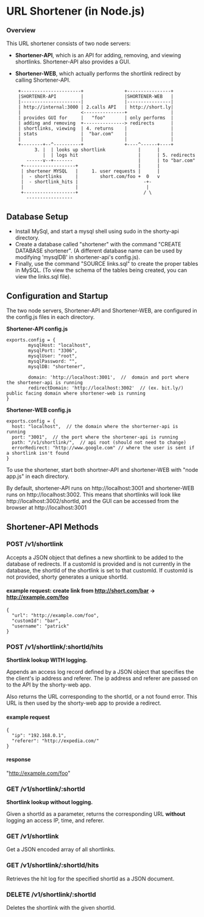 # URL Shortener (in Node.js)

### Overview

This URL shortener consists of two node servers:
  - **Shortener-API**, which is an API for adding, removing, and viewing shortlinks.  Shortener-API also provides a GUI.
  - **Shortener-WEB**, which actually performs the shortlink redirect by calling Shortener-API.


         +----------------------+               +----------------+
         |SHORTENER-API         |               |SHORTENER-WEB   |
         |----------------------|               |----------------|
         | http://internal:3000 | 2.calls API   | http://short.ly|
         |                      <---------------+                |
         | provides GUI for     |   "foo"       | only performs  |
         | adding and removing  +---------------> redirects      |
         | shortlinks, viewing  | 4. returns    |                |
         | stats                |  "bar.com"    |                |
         |                      |               |                |
         +--------+--^----------+               +----^------+----+
               3. |  | looks up shortlink            |      |
                  |  | logs hit                      |      | 5. redirects
            ------v--+-------                        |      | to "bar.com"
          +-------------------+                      |      |
          | shortener MYSQL   |     1. user requests |      |
          |  - shortlinks     |        short.com/foo +  0   v
          |  - shortlink_hits |                        -+-
          |                   |                         |
          +-------------------+                        / \
            -----------------

## Database Setup

- Install MySql, and start a mysql shell using sudo in the shorty-api directory.
- Create a database called "shortener" with the command "CREATE DATABASE shortener".
  (A different database name can be used by modifying 'mysqlDB' in shortener-api's config.js).
- Finally, use the command "SOURCE links.sql" to create the proper tables in MySQL.
  (To view the schema of the tables being created, you can view the links.sql file). 

## Configuration and Startup

The two node servers, Shortener-API and Shortener-WEB, are configured in the config.js files in each directory.

**Shortener-API config.js**

    exports.config = {
            mysqlHost: "localhost",
            mysqlPort: "3306",
            mysqlUser: "root",
            mysqlPassword: "",
            mysqlDB: "shortener",

            domain: 'http://localhost:3001',  //  domain and port where the shortener-api is running
            redirectDomain: 'http://localhost:3002'  // (ex. bit.ly/) public facing domain where shortener-web is running
    } 

**Shortener-WEB config.js**

    exports.config = {
      host: "localhost",  // the domain where the shorterner-api is running
      port: "3001",  // the port where the shortener-api is running
      path: "/v1/shortlink/",  // api root (should not need to change)
      errorRedirect: "http://www.google.com" // where the user is sent if a shortlink isn't found
    }

To use the shortener, start both shortner-API and shortener-WEB with "node app.js" in each directory.  

By default, shortener-API runs on http://localhost:3001 and shortener-WEB runs on http://localhost:3002.  This means that shortlinks will look like http://localhost:3002/shortId, and the GUI can be accessed from the browser at http://localhost:3001

## Shortener-API Methods

### POST /v1/shortlink

Accepts a JSON object that defines a new shortlink to be added to the database of redirects.  If a customId is provided and is not currently in the database, the shortId of the shortlink is set to that customId.  If customId is not provided, shorty generates a unique shortId.

#### example request: create link from http://short.com/bar -> http://example.com/foo

    {
      "url": "http://example.com/foo",
      "customId": "bar",
      "username": "patrick"
    }

### POST /v1/shortlink/:shortId/hits

**Shortlink lookup WITH logging.**

Appends an access log record defined by a JSON object that specifies the  the client's ip address and referer.  The ip address and referer are passed on to the API by the shorty-web app.

Also returns the URL corresponding to the shortId, or a not found error.  This URL is then used by the shorty-web app to provide a redirect.

#### example request

    {
      "ip": "192.168.0.1",
      "referer": "http://expedia.com/"
    }

#### response

  "http://example.com/foo"

### GET /v1/shortlink/:shortId

**Shortlink lookup without logging.**

Given a shortId as a parameter, returns the corresponding URL **without** logging an access IP, time, and referer.

### GET /v1/shortlink

Get a JSON encoded array of all shortlinks.

### GET /v1/shortlink/:shortId/hits

Retrieves the hit log for the specified shortId as a JSON document. 

### DELETE /v1/shortlink/:shortId

Deletes the shortlink with the given shortId.
